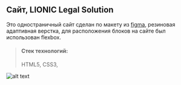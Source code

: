 ## Сайт, LIONIC Legal Solution

Это одностраничный сайт сделан по макету из [figma](https://www.figma.com/design/gXhAwx9HUyNDizb7zGo63Q/Lionic-(Copy)-(Community)?node-id=0-1&t=RdlCMBPMITD4kkwf-0), резиновая адаптивная верстка, для расположения блоков на сайте был использован flexbox. 

> #### Стек технологий:
> HTML5, CSS3,

![alt text](images/Lionic.webp)
